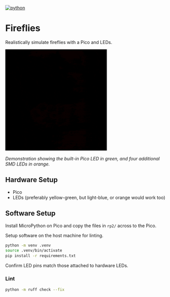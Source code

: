 [![python](https://img.shields.io/badge/MicroPython-1.23-blue?style=for-the-badge&logo=python&logoColor=FFD43B)](https://docs.micropython.org/en/v1.23.0/)

# Fireflies

Realistically simulate fireflies with a Pico and LEDs.

![Flashing LEDs](lights.gif)

_Demonstration showing the built-in Pico LED in green, and four additional SMD LEDs in orange._

## Hardware Setup

- Pico
- LEDs (preferably yellow-green, but light-blue, or orange would work too)

## Software Setup

Install MicroPython on Pico and copy the files in `rp2/` across to the Pico.

Setup software on the host machine for linting.

```sh
python -m venv .venv
source .venv/bin/activate
pip install -r requirements.txt
```

Confirm LED pins match those attached to hardware LEDs.

### Lint

```sh
python -m ruff check --fix
```
